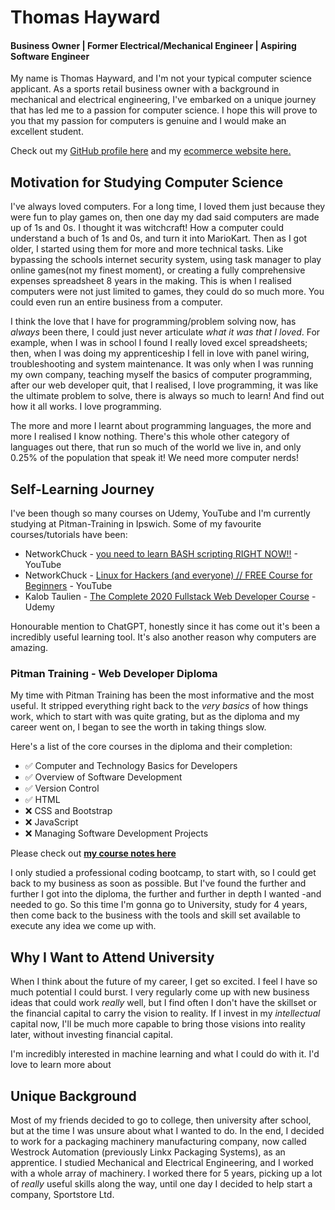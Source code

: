 # Thomas Hayward
#### Business Owner | Former Electrical/Mechanical Engineer | Aspiring Software Engineer

My name is Thomas Hayward, and I'm not your typical computer science applicant. As a sports retail business owner with a background in mechanical and electrical engineering, I've embarked on a unique journey that has led me to a passion for computer science. I hope this will prove to you that my passion for computers is genuine and I would make an excellent student.

Check out my [GitHub profile here](https://github.com/mouldimus) and my [ecommerce website here.](https://sportstore.co.uk)

## Motivation for Studying Computer Science
I've always loved computers. For a long time, I loved them just because they were fun to play games on, then one day my dad said computers are made up of 1s and 0s. I thought it was witchcraft! How a computer could understand a buch of 1s and 0s, and turn it into MarioKart. Then as I got older, I started using them for more and more technical tasks. Like bypassing the schools internet security system, using task manager to play online games(not my finest moment), or creating a fully comprehensive expenses spreadsheet 8 years in the making. This is when I realised computers were not just limited to games, they could do so much more. You could even run an entire business from a computer.

I think the love that I have for programming/problem solving now, has *always* been there, I could just never articulate *what it was that I loved*. For example, when I was in school I found I really loved excel spreadsheets; then, when I was doing my apprenticeship I fell in love with panel wiring, troubleshooting and system maintenance. It was only when I was running my own company, teaching myself the basics of computer programming, after our web developer quit, that I realised, I love programming, it was like the ultimate problem to solve, there is always so much to learn! And find out how it all works. I love programming. 

The more and more I learnt about programming languages, the more and more I realised I know nothing. There's this whole other category of languages out there, that run so much of the world we live in, and only 0.25% of the population that speak it! We need more computer nerds!

## Self-Learning Journey

I've been though so many courses on Udemy, YouTube and I'm currently studying at Pitman-Training in Ipswich. Some of my favourite courses/tutorials have been:

- NetworkChuck - [you need to learn BASH scripting RIGHT NOW!!](https://www.youtube.com/watch?v=SPwyp2NG-bE&list=PLIhvC56v63IKioClkSNDjW7iz-6TFvLwS) - YouTube
- NetworkChuck - [Linux for Hackers (and everyone) // FREE Course for Beginners](https://www.youtube.com/watch?v=VbEx7B_PTOE&list=PLIhvC56v63IJIujb5cyE13oLuyORZpdkL) - YouTube
- Kalob Taulien - [The Complete 2020 Fullstack Web Developer Course](https://www.udemy.com/course/thecompletewebdeveloper/learn/lecture/20860824?start=1#overview) - Udemy

Honourable mention to ChatGPT, honestly since it has come out it's been a incredibly useful learning tool. It's also another reason why computers are amazing.

### Pitman Training - Web Developer Diploma
My time with Pitman Training has been the most informative and the most useful. It stripped everything right back to the *very basics* of how things work, which to start with was quite grating, but as the diploma and my career went on, I began to see the worth in taking things slow.

Here's a list of the core courses in the diploma and their completion:

- ✅ Computer and Technology Basics for Developers
- ✅ Overview of Software Development 
- ✅ Version Control
- ✅ HTML 
- ❌ CSS and Bootstrap
- ❌ JavaScript
- ❌ Managing Software Development Projects

Please check out **[my course notes here](https://github.com/mouldimus/notes)**

I only studied a professional coding bootcamp, to start with, so I could get back to my business as soon as possible. But I've found the further and further I got into the diploma, the further and further in depth I wanted -and needed to go. So this time I'm gonna go to University, study for 4 years, then come back to the business with the tools and skill set available to execute any idea we come up with.

## Why I Want to Attend University

When I think about the future of my career, I get so excited. I feel I have so much potential I could burst. I very regularly come up with new business ideas that could work *really* well, but I find often I don't have the skillset or the financial capital to carry the vision to reality. If I invest in my *intellectual* capital now, I'll be much more capable to bring those visions into reality later, without investing financial capital.

I'm incredibly interested in machine learning and what I could do with it. I'd love to learn more about 

## Unique Background 

Most of my friends decided to go to college, then university after school, but at the time I was unsure about what I wanted to do. In the end, I decided to work for a packaging machinery manufacturing company, now called Westrock Automation (previously Linkx Packaging Systems), as an apprentice. I studied Mechanical and Electrical Engineering, and I worked with a whole array of machinery. I worked there for 5 years, picking up a lot of *really* useful skills along the way, until one day I decided to help start a company, Sportstore Ltd.
